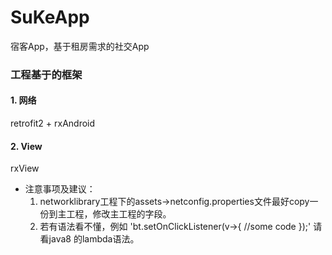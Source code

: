 # SuKeApp
宿客App，基于租房需求的社交App

### 工程基于的框架
#### 1. 网络
retrofit2 + rxAndroid

#### 2. View
rxView

*   注意事项及建议：
    1. networklibrary工程下的assets->netconfig.properties文件最好copy一份到主工程，修改主工程的字段。
    2. 若有语法看不懂，例如
    'bt.setOnClickListener(v->{
        //some code 
     });'
    请看java8 的lambda语法。
    





